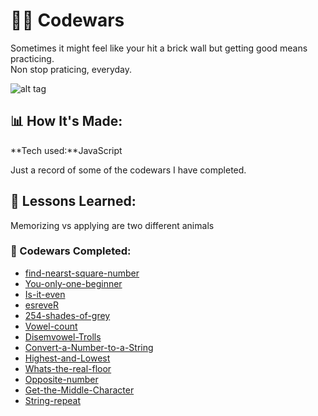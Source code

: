 # 👩‍💻 Codewars

Sometimes it might feel like your hit a brick wall but getting good means practicing. 
</br>Non stop praticing, everyday. 



![alt tag](https://media.giphy.com/media/J0nJNHnnukpJm/giphy.gif)

## 📊 How It's Made:

**Tech used:**JavaScript

Just a record of some of the codewars I have completed.

## 📝 Lessons Learned:

Memorizing vs applying are two different animals

### 💪 Codewars Completed:

* [find-nearst-square-number](https://www.codewars.com/kata/5a805d8cafa10f8b930005ba/) </br>
* [You-only-one-beginner](https://www.codewars.com/kata/57cc975ed542d3148f00015b/javascript) </br>
* [Is-it-even](https://www.codewars.com/kata/555a67db74814aa4ee0001b5/javascript)</br>
* [esreveR](https://www.codewars.com/kata/5413759479ba273f8100003d/javascript)</br>
* [254-shades-of-grey](https://www.codewars.com/kata/54d22119beeaaaf663000024)</br>
* [Vowel-count](https://www.codewars.com/kata/54ff3102c1bad923760001f3)</br>
* [Disemvowel-Trolls](https://www.codewars.com/kata/52fba66badcd10859f00097e)</br>
* [Convert-a-Number-to-a-String](https://www.codewars.com/kata/5265326f5fda8eb1160004c8/)</br>
* [Highest-and-Lowest](https://www.codewars.com/kata/554b4ac871d6813a03000035)</br>
* [Whats-the-real-floor](https://www.codewars.com/kata/574b3b1599d8f897470018f6/)</br>
* [Opposite-number](https://www.codewars.com/kata/56dec885c54a926dcd001095/)</br>
* [Get-the-Middle-Character](https://www.codewars.com/kata/56747fd5cb988479af000028/)</br>
* [String-repeat](https://www.codewars.com/kata/57a0e5c372292dd76d000d7)<br>